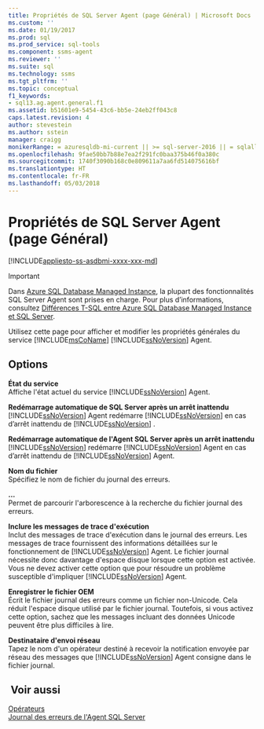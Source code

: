 ```yaml
---
title: Propriétés de SQL Server Agent (page Général) | Microsoft Docs
ms.custom: ''
ms.date: 01/19/2017
ms.prod: sql
ms.prod_service: sql-tools
ms.component: ssms-agent
ms.reviewer: ''
ms.suite: sql
ms.technology: ssms
ms.tgt_pltfrm: ''
ms.topic: conceptual
f1_keywords:
- sql13.ag.agent.general.f1
ms.assetid: b51601e9-5454-43c6-bb5e-24eb2ff043c8
caps.latest.revision: 4
author: stevestein
ms.author: sstein
manager: craigg
monikerRange: = azuresqldb-mi-current || >= sql-server-2016 || = sqlallproducts-allversions
ms.openlocfilehash: 9fae50bb7b88e7ea2f291fc0baa375b46f0a380c
ms.sourcegitcommit: 1740f3090b168c0e809611a7aa6fd514075616bf
ms.translationtype: HT
ms.contentlocale: fr-FR
ms.lasthandoff: 05/03/2018
---
```

# <a name="sql-server-agent-properties-general-page"></a>Propriétés de SQL Server Agent (page Général)
[!INCLUDE[appliesto-ss-asdbmi-xxxx-xxx-md](../../includes/appliesto-ss-asdbmi-xxxx-xxx-md.md)]

> [!IMPORTANT]  
> Dans [Azure SQL Database Managed Instance](https://docs.microsoft.com/azure/sql-database/sql-database-managed-instance), la plupart des fonctionnalités SQL Server Agent sont prises en charge. Pour plus d’informations, consultez [Différences T-SQL entre Azure SQL Database Managed Instance et SQL Server](https://docs.microsoft.com/azure/sql-database/sql-database-managed-instance-transact-sql-information#sql-server-agent).

Utilisez cette page pour afficher et modifier les propriétés générales du service [!INCLUDE[msCoName](../../includes/msconame_md.md)] [!INCLUDE[ssNoVersion](../../includes/ssnoversion_md.md)] Agent.  
  
## <a name="options"></a>Options  
**État du service**  
Affiche l'état actuel du service [!INCLUDE[ssNoVersion](../../includes/ssnoversion_md.md)] Agent.  
  
**Redémarrage automatique de SQL Server après un arrêt inattendu**  
[!INCLUDE[ssNoVersion](../../includes/ssnoversion_md.md)] Agent redémarre [!INCLUDE[ssNoVersion](../../includes/ssnoversion_md.md)] en cas d’arrêt inattendu de [!INCLUDE[ssNoVersion](../../includes/ssnoversion_md.md)] .  
  
**Redémarrage automatique de l'Agent SQL Server après un arrêt inattendu**  
[!INCLUDE[ssNoVersion](../../includes/ssnoversion_md.md)] redémarre [!INCLUDE[ssNoVersion](../../includes/ssnoversion_md.md)] Agent en cas d’arrêt inattendu de [!INCLUDE[ssNoVersion](../../includes/ssnoversion_md.md)] Agent.  
  
**Nom du fichier**  
Spécifiez le nom de fichier du journal des erreurs.  
  
**...**  
Permet de parcourir l'arborescence à la recherche du fichier journal des erreurs.  
  
**Inclure les messages de trace d'exécution**  
Inclut des messages de trace d'exécution dans le journal des erreurs. Les messages de trace fournissent des informations détaillées sur le fonctionnement de [!INCLUDE[ssNoVersion](../../includes/ssnoversion_md.md)] Agent. Le fichier journal nécessite donc davantage d'espace disque lorsque cette option est activée. Vous ne devez activer cette option que pour résoudre un problème susceptible d'impliquer [!INCLUDE[ssNoVersion](../../includes/ssnoversion_md.md)] Agent.  
  
**Enregistrer le fichier OEM**  
Écrit le fichier journal des erreurs comme un fichier non-Unicode. Cela réduit l'espace disque utilisé par le fichier journal. Toutefois, si vous activez cette option, sachez que les messages incluant des données Unicode peuvent être plus difficiles à lire.  
  
**Destinataire d'envoi réseau**  
Tapez le nom d'un opérateur destiné à recevoir la notification envoyée par réseau des messages que [!INCLUDE[ssNoVersion](../../includes/ssnoversion_md.md)] Agent consigne dans le fichier journal.  
  
## <a name="see-also"></a> Voir aussi  
[Opérateurs](../../ssms/agent/operators.md)  
[Journal des erreurs de l'Agent SQL Server](../../ssms/agent/sql-server-agent-error-log.md)  
  
